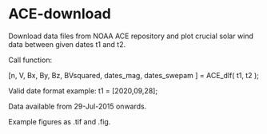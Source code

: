 # ACE-download
Download data files from NOAA ACE repository and plot crucial solar wind data between given dates t1 and t2.

Call function:

[n, V, Bx, By, Bz, BVsquared, dates_mag, dates_swepam ] = ACE_dlf( t1, t2 );

Valid date format example: t1 = [2020,09,28];

Data available from 29-Jul-2015 onwards.

Example figures as .tif and .fig.
